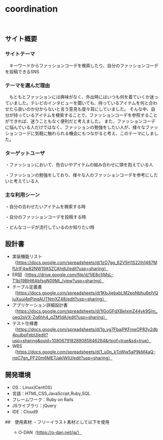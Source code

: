 # coordination
​
## サイト概要
### サイトテーマ
　キーワードからファッションコーデを検索したり、自分のファッションコーデを投稿できるSNS
### テーマを選んだ理由
　もともとファッションには興味がなく、外出時にはいつも何を着ていくか迷っていました。テレビのインタビューを聞いても、持っているアイテムを何と合わせたら良いのか分からないと言う意見も度々耳にしていました。
 そんな中、自分が持っているアイテムを検索することで、ファッションコーデを参照することができれば、迷うこともなく便利だと考えました。
 また、ファッションコーデに悩んでいる人だけではなく、ファッションの勉強をしたい人が、様々なファッションコーデに気軽に触れられる機会にもつながると考え、このテーマにしました。
​
​
### ターゲットユーザ
・ファッションにおいて、色合いやアイテムの組み合わせに頭を抱えている人

・ファッションの勉強をしており、様々な人のファッションコーデを参考にしたいと考えている人
​
### 主な利用シーン
・自分の合わせたいアイテムを検索する時

・自分のファッションコーデを投稿する時

・どんなコーデが流行しているのか知りたい時
​
## 設計書
- 実装機能リスト（https://docs.google.com/spreadsheets/d/1zO7gg_62V5H1S22jh1467MfUrIF4w82NW19A5ZCAhdU/edit?usp=sharing）
　
- ER図（https://drive.google.com/file/d/1jlE8o1jMsL-T1bi19BHl6AbfsgN09Mi_/view?usp=sharing）
　
- テーブル定義書（https://docs.google.com/spreadsheets/d/1KbJjebxbLM2epNbhu6eIVQjuXuul4pPinqAUTNmXZ48/edit?usp=sharing）
　
- アプリケーション詳細設計書（https://docs.google.com/spreadsheets/d/1lGoGFdXBeIxmZ44yk9Slm_oeg2pVX-Zq6hh4_qZM1dA/edit?usp=sharing）
　
- テスト仕様書（https://docs.google.com/spreadsheets/d/1g_yg7FbaiPKFmeOP83y2db4pulbpFebU/edit?usp=sharing&ouid=108067918289085846284&rtpof=true&sd=true）
　
- WBS（https://docs.google.com/spreadsheets/d/1_u0p_kToWw5aP9kM4aQ-nqC7gn_PF20m6ME7JakIWIU/edit?usp=sharing）
​
## 開発環境
- OS：Linux(CentOS)
- 言語：HTML,CSS,JavaScript,Ruby,SQL
- フレームワーク：Ruby on Rails
- JSライブラリ：jQuery
- IDE：Cloud9
​

##　使用素材
・フリーイラスト素材として以下を使用

　　⚪︎ O-DAN（https://o-dan.net/ja/）